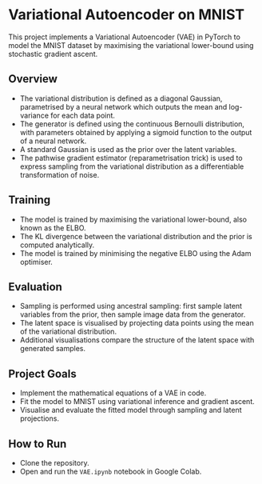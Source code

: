 # Variational Autoencoder on MNIST

This project implements a Variational Autoencoder (VAE) in PyTorch to model the MNIST dataset by maximising the variational lower-bound using stochastic gradient ascent.

## Overview

- The variational distribution is defined as a diagonal Gaussian, parametrised by a neural network which outputs the mean and log-variance for each data point.
- The generator is defined using the continuous Bernoulli distribution, with parameters obtained by applying a sigmoid function to the output of a neural network.
- A standard Gaussian is used as the prior over the latent variables.
- The pathwise gradient estimator (reparametrisation trick) is used to express sampling from the variational distribution as a differentiable transformation of noise.

## Training

- The model is trained by maximising the variational lower-bound, also known as the ELBO.
- The KL divergence between the variational distribution and the prior is computed analytically.
- The model is trained by minimising the negative ELBO using the Adam optimiser.

## Evaluation

- Sampling is performed using ancestral sampling: first sample latent variables from the prior, then sample image data from the generator.
- The latent space is visualised by projecting data points using the mean of the variational distribution.
- Additional visualisations compare the structure of the latent space with generated samples.

## Project Goals

- Implement the mathematical equations of a VAE in code.
- Fit the model to MNIST using variational inference and gradient ascent.
- Visualise and evaluate the fitted model through sampling and latent projections.

## How to Run

- Clone the repository.  
- Open and run the `VAE.ipynb` notebook in Google Colab.

